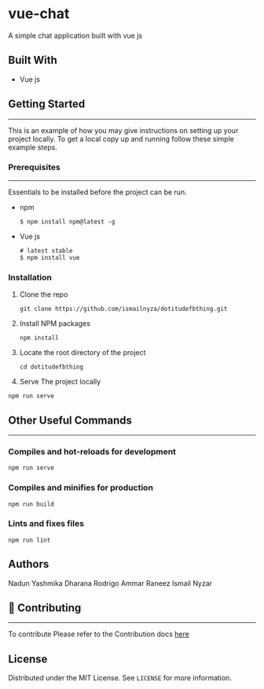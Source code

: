 # vue-chat

A simple chat application built with vue js

## Built With

- Vue js 

## Getting Started

------

This is an example of how you may give instructions on setting up your project locally. To get a local copy up and running follow these simple example steps.

### Prerequisites

------

Essentials to be installed before the project can be run.

- npm

  ```
  $ npm install npm@latest -g
  ```

- Vue js

  ```
  # latest stable
  $ npm install vue
  ```

### Installation

1. Clone the repo

   ```
   git clone https://github.com/ismailnyza/dotitudefbthing.git
   ```

2. Install NPM packages

   ```
   npm install
   ```
  

3. Locate the root directory of the project 

   ```
   cd dotitudefbthing
   ```

   
4.   Serve The project locally 

   ```
   npm run serve
   ```

## Other Useful Commands 

------

### Compiles and hot-reloads for development

```
npm run serve
```

### Compiles and minifies for production

```
npm run build
```

### Lints and fixes files

```
npm run lint
```

## Authors

Nadun Yashmika
Dharana Rodrigo
Ammar Raneez
Ismail Nyzar



## 🤝 Contributing

------

To contribute Please refer to the Contribution docs [here](https://github.com/ismailnyza/vue-chat/blob/main/Contributing-Guidelines.md)

## License

Distributed under the MIT License. See `LICENSE` for more information.







